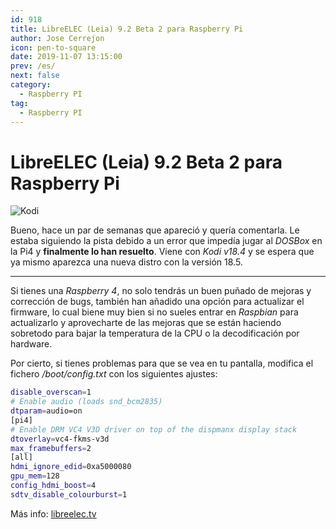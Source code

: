 ```yaml
---
id: 918
title: LibreELEC (Leia) 9.2 Beta 2 para Raspberry Pi
author: Jose Cerrejon
icon: pen-to-square
date: 2019-11-07 13:15:00
prev: /es/
next: false
category:
  - Raspberry PI
tag:
  - Raspberry PI
---
```


# LibreELEC (Leia) 9.2 Beta 2 para Raspberry Pi

![Kodi](/images/2019/10/kodi_bios.jpg)

Bueno, hace un par de semanas que apareció y quería comentarla. Le estaba siguiendo la pista debido a un error que impedía jugar al *DOSBox* en la Pi4 y **finalmente lo han resuelto**. Viene con *Kodi v18.4* y se espera que ya mismo aparezca una nueva distro con la versión 18.5.

- - -
Si tienes una *Raspberry 4*, no solo tendrás un buen puñado de mejoras y corrección de bugs, también han añadido una opción para actualizar el firmware, lo cual biene muy bien si no sueles entrar en *Raspbian* para actualizarlo y aprovecharte de las mejoras que se están haciendo sobretodo para bajar la temperatura de la CPU o la decodificación por hardware.

Por cierto, si tienes problemas para que se vea en tu pantalla, modifica el fichero */boot/config.txt* con los siguientes ajustes:

```bash
disable_overscan=1
# Enable audio (loads snd_bcm2835)
dtparam=audio=on
[pi4]
# Enable DRM VC4 V3D driver on top of the dispmanx display stack
dtoverlay=vc4-fkms-v3d
max_framebuffers=2
[all]
hdmi_ignore_edid=0xa5000080
gpu_mem=128
config_hdmi_boost=4
sdtv_disable_colourburst=1
```

Más info: [libreelec.tv](https://libreelec.tv)